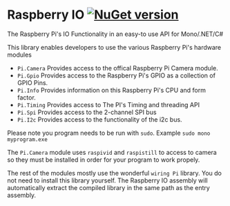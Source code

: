 # Raspberry IO [![NuGet version](https://badge.fury.io/nu/Unosquare.Raspberry.IO.svg)](https://badge.fury.io/nu/Unosquare.Raspberry.IO)

The Raspberry Pi's IO Functionality in an easy-to use API for Mono/.NET/C#

This library enables developers to use the various Raspberry Pi's hardware modules
* ```Pi.Camera``` Provides access to the offical Raspberry Pi Camera module.
* ```Pi.Gpio``` Provides access to the Raspberry Pi's GPIO as a collection of GPIO Pins.
* ```Pi.Info``` Provides information on this Raspberry Pi's CPU and form factor.
* ```Pi.Timing``` Provides access to The PI's Timing and threading API
* ```Pi.Spi``` Provides access to the 2-channel SPI bus
* ```Pi.I2c``` Provides access to the functionality of the i2c bus.

Please note you program needs to be run with ```sudo```. Example ```sudo mono myprogram.exe```

The ```Pi.Camera``` module uses ```raspivid``` and ```raspistill``` to access to camera so they must be installed in order for your program to work propely.

The rest of the modules mostly use the wonderful ```wiring Pi``` library. You do not need to install this library yourself. The Raspberry IO assembly will automatically extract the compiled library in the same path as the entry assembly.
